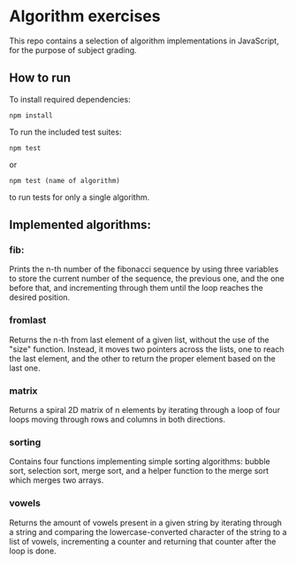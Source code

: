 # Algorithm exercises
This repo contains a selection of algorithm implementations in JavaScript, for the purpose of subject grading.
## How to run
To install required dependencies:

	npm install
To run the included test suites:

	npm test
or

	npm test (name of algorithm)
to run tests for only a single algorithm.
## Implemented algorithms:
### fib:
Prints the n-th number of the fibonacci sequence by using three variables to store the current number of the sequence, the previous one, and the one before that, and incrementing through them until the loop reaches the desired position.
### fromlast
Returns the n-th from last element of a given list, without the use of the "size" function. Instead, it moves two pointers across the lists, one to reach the last element, and the other to return the proper element based on the last one.
### matrix
Returns a spiral 2D matrix of n elements by iterating through a loop of four loops moving through rows and columns in both directions.
### sorting
Contains four functions implementing simple sorting algorithms: bubble sort, selection sort, merge sort, and a helper function to the merge sort which merges two arrays.
### vowels
Returns the amount of vowels present in a given string by iterating through a string and comparing the lowercase-converted character of the string to a list of vowels, incrementing a counter and returning that counter after the loop is done.
